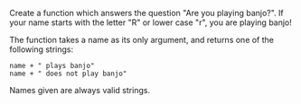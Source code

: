 [](https://www.codewars.com/kata/are-you-playing-banjo)

Create a function which answers the question "Are you playing banjo?".
If your name starts with the letter "R" or lower case "r", you are playing banjo!

The function takes a name as its only argument, and returns one of the following strings:
```
name + " plays banjo" 
name + " does not play banjo"
```
Names given are always valid strings.